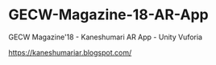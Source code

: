 # GECW-Magazine-18-AR-App
GECW Magazine'18 - Kaneshumari AR App - Unity Vuforia

https://kaneshumariar.blogspot.com/
